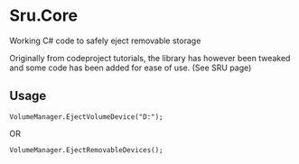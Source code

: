 # Sru.Core
Working C# code to safely eject removable storage

Originally from codeproject tutorials, the library has however been tweaked and some code has been added for ease of use. (See SRU page)

## Usage

```VolumeManager.EjectVolumeDevice("D:");```

OR

```VolumeManager.EjectRemovableDevices();```

